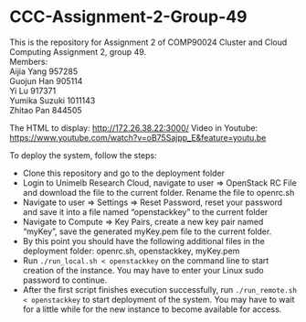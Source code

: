 # CCC-Assignment-2-Group-49

This is the repository for Assignment 2 of COMP90024 Cluster and Cloud Computing Assignment 2, group 49.  
Members:  
Aijia Yang 957285  
Guojun Han 905114  
Yi Lu 917371  
Yumika Suzuki 1011143  
Zhitao Pan 844505  

The HTML to display: http://172.26.38.22:3000/
Video in Youtube: https://www.youtube.com/watch?v=oB75Sajpp_E&feature=youtu.be

To deploy the system, follow the steps:
* Clone this repository and go to the deployment folder
*	Login to Unimelb Research Cloud, navigate to user => OpenStack RC File and download the file to the current folder. Rename the file to openrc.sh
*	Navigate to user => Settings => Reset Password, reset your password and save it into a file named “openstackkey” to the current folder
*	Navigate to Compute => Key Pairs, create a new key pair named “myKey”, save the generated myKey.pem file to the current folder.
*	By this point you should have the following additional files in the deployment folder: openrc.sh, openstackkey, myKey.pem
*	Run `./run_local.sh < openstackkey` on the command line to start creation of the instance. You may have to enter your Linux sudo password to continue.
*	After the first script finishes execution successfully, run `./run_remote.sh < openstackkey` to start deployment of the system. You may have to wait for a little while for the new instance to become available for access.  
